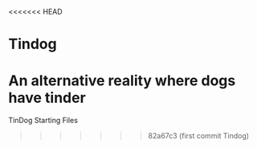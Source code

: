 <<<<<<< HEAD
# Tindog
An alternative reality where dogs have tinder
=======
TinDog Starting Files
>>>>>>> 82a67c3 (first commit Tindog)
